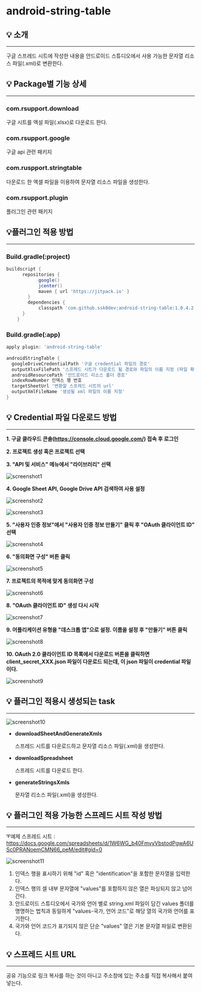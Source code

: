 # android-string-table

## 💡 소개
***
구글 스프레드 시트에 작성한 내용을 안드로이드 스튜디오에서 사용 가능한 문자열 리소스 파일(.xml)로 변환한다.

## 💡 Package별 기능 상세
***
### com.rsupport.download
구글 시트를 엑설 파일(.xlsx)로 다운로드 한다.

### com.rsupport.google
구글 api 관련 패키지

### com.ruspport.stringtable
다운로드 한 엑셀 파일을 이용하여 문자열 리소스 파일을 생성한다.

### com.rsupport.plugin
플러그인 관련 패키지

## 💡플러그인 적용 방법
***
### Build.gradle(:project)
````groovy
buildscript {  
      repositories {  
            google()  
            jcenter()  
            maven { url 'https://jitpack.io' }  
        }  
        dependencies {
            classpath 'com.github.ssk0dev:android-string-table:1.0.4.2'
      }  
    }
````
### Build.gradle(:app)
````groovy
apply plugin: 'android-string-table'
    
androidStringTable {  
  googleDriveCredentialPath '구글 credential 파일의 경로'
  outputXlsxFilePath '스프레드 시트가 다운로드 될 경로와 파일의 이름 지정 (파일 확장자는 .xlsx로 고정)'
  androidResourcePath '안드로이드 리소스 폴더 경로'  
  indexRowNumber 인덱스 행 번호
  targetSheetUrl '변환할 스프레드 시트의 url'  
  outputXmlFileName '생성될 xml 파일의 이름 지정'  
}
````

## 💡 Credential 파일 다운로드 방법
***
**1. 구글 클라우드 콘솔(https://console.cloud.google.com/) 접속 후 로그인**

**2. 프로젝트 생성 혹은 프로젝트 선택**

**3. "API 및 서비스" 메뉴에서 "라이브러리" 선택**

![screenshot1](readme/screenshot_1.png)

**4. Google Sheet API, Google Drive API 검색하여 사용 설정**

![screenshot2](readme/screenshot_2.png)

![screenshot3](readme/screenshot_3.png)

**5. "사용자 인증 정보"에서 "사용자 인증 정보 만들기" 클릭 후 "OAuth 클라이언트 ID" 선택**

![screenshot4](readme/screenshot_4.png)

**6. "동의화면 구성" 버튼 클릭**

![screenshot5](readme/screenshot_5.png)

**7. 프로젝트의 목적에 맞게 동의화면 구성**

![screenshot6](readme/screenshot_6.png)


**8. "OAuth 클라이언트 ID" 생성 다시 시작**

![screenshot7](readme/screenshot_7.png)

**9. 어플리케이션 유형을 "데스크톱 앱"으로 설정. 이름을 설정 후 "만들기" 버튼 클릭**
   
![screenshot8](readme/screenshot_8.png)

**10. OAuth 2.0 클라이언트 ID 목록에서 다운로드 버튼을 클릭하면 client_secret_XXX.json 파일이 다운로드 되는데, 이 json 파일이 credential 파일이다.**
    
![screenshot9](readme/screenshot_9.png)
    
## 💡 플러그인 적용시 생성되는 task
***
![screenshot10](readme/screenshot_10.png)
- **downloadSheetAndGenerateXmls**
  
  스프레드 시트를 다운로드하고 문자열 리소스 파일(.xml)을 생성한다.
- **downloadSpreadsheet**

  스프레드 시트를 다운로드 한다.
- **generateStringsXmls**

  문자열 리소스 파일(.xml)을 생성한다.

## 💡 플러그인 적용 가능한 스프레드 시트 작성 방법
***
➰예제 스프레드 시트 : https://docs.google.com/spreadsheets/d/1W6WG_b40FmvyVbstodPgwA6USc0PRANoemCMN66_peM/edit#gid=0

![screenshot11](readme/screenshot_11.png)
1. 인덱스 행을 표시하기 위해 "id" 혹은 "identification"을 포함한 문자열을 입력한다.
2. 인덱스 행의 셀 내부 문자열에 "values"를 포함하지 않은 열은 파싱되지 않고 넘어간다.
3. 안드로이드 스튜디오에서 국가와 언어 별로 string.xml 파일이 담긴 values 폴더를 명명하는 법칙과 동일하게 "values-국가, 언어 코드"로 해당 열의 국가와 언어를 표기한다.
4. 국가와 언어 코드가 표기되지 않은 단순 "values" 열은 기본 문자열 파일로 변환된다.

## 💡 스프레드 시트 URL
***
공유 기능으로 링크 복사를 하는 것이 아니고 주소창에 있는 주소를 직접 복사해서 붙여넣는다.